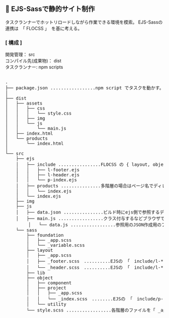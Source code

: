 ## 🐝 EJS-Sassで静的サイト制作
タスクランナーでホットリロードしながら作業できる環境を模索。
EJS-Sassの連携は　「 FLOCSS 」　を基に考える。

### [ 構成 ]

開発管理： src</br>
コンパイル先(成果物)： dist</br>
タスクランナー: npm scripts</br>

<pre>

.
├── package.json .................npm script でタスクを動かす。
│
├── dist
│   ├── assets
│   │   ├── css
│   │   │   └── style.css
│   │   ├── img
│   │   └── js
│   │       └── main.js
│   ├── index.html
│   └── products
│       └── index.html
│
└── src
    ├── ejs
    │   ├── include ................FLOCSS の { layout, object }くらいの粒度。Sass側と対応しやすいように。
    │   │   ├── l-footer.ejs
    │   │   ├── l-header.ejs
    │   │   └── p-index.ejs
    │   ├── products ...............多階層の場合はページ名でディレクトリを切る 
    │   │   └── index.ejs
    │   └── index.ejs
    ├── img
    ├── js
    │   ├── data.json ...............ビルド時にejs側で参照するデータ。
    │   ├── main.js .................クラス付与するなどブラウザで動かすメインファイル
  　　　　│   └── data.js .................参照用のJSON作成用のファイル。node.jsでファイル取得などしながらデータ作る。
    └── sass
        ├── foundation
        │   ├── _app.scss
        │   └── _variable.scss
        ├── layout
        │   ├── _app.scss
        │   ├── _footer.scss　..........EJSの 「　include/l-*.ejs　」 と対応
        │   └── _header.scss　..........EJSの 「　include/l-*.ejs 」 と対応
        ├── lib
        ├── object
        │   ├── component
        │   ├── project
        │   │   ├── _app.scss
        │   │   └── _index.scss　........EJSの 「　include/p-*.ejs　」 と対応
        │   └── utility
        └── style.scss .................各階層のファイルを「 _app 」でまとめているのでそれを読み込む。
  
</pre>
